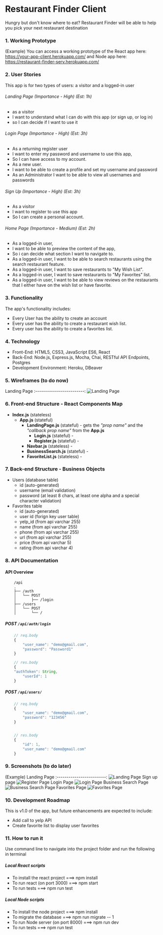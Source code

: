 
# Restaurant Finder Client
Hungry but don't know where to eat?  Restaurant Finder will be able to help you pick your next restaurant destination


### 1. Working Prototype
(Example) You can access a working prototype of the React app here: https://your-app-client.herokuapp.com/ and Node app here: https://restaurant-finder-serv.herokuapp.com/



### 2. User Stories
This app is for two types of users: a visitor and a logged-in user

###### Landing Page (Importance - High) (Est: 1h)
* as a visitor
* I want to understand what I can do with this app (or sign up, or log in)
* so I can decide if I want to use it

###### Login Page (Importance - High) (Est: 3h)
* As a returning register user
* I want to enter my password and username to use this app,
* So I can have access to my account.
* As a new user.
* I want to be able to create a profile and set my username and password
* As an Administrator I want to be able to view all usernames and passwords

###### Sign Up (Importance - High)  (Est: 3h)
* As a visitor
* I want to register to use this app
* So I can create a personal account.

###### Home Page (Importance - Medium)  (Est: 2h)
* As a logged-in user,
* I want to be able to preview the content of the app,
* So i can decide what section I want to navigate to.
* As a logged-in user, I want to be able to search restaurants using the search restaurant feature.
* As a logged-in user, I want to save restaurants to "My Wish List".
* As a logged-in user, I want to save restaurants to "My Favorites" list.
* As a logged-in user, I want to be able to view reviews on the restaurants that I either have on the wish list or have favorite.


### 3. Functionality
The app's functionality includes:
* Every User has the ability to create an account
* Every user has the ability to create a restaurant wish list.
* Every user has the ability to create a favorites list.



### 4. Technology
* Front-End: HTML5, CSS3, JavaScript ES6, React
* Back-End: Node.js, Express.js, Mocha, Chai, RESTful API Endpoints, Postgres
* Development Environment: Heroku, DBeaver



### 5. Wireframes (to do now)
Landing Page
:-------------------------:
![Landing Page](/github-images/wireframes/Client-Wireframe.png)





### 6. Front-end Structure - React Components Map
* __Index.js__ (stateless)
    * __App.js__ (stateful)
        * __LandingPage.js__ (stateful) - gets the _"prop name"_ and the _"callback prop name"_ from the __App.js__
            * __Login.js__ (stateful) -
            * __Register.js__ (stateful) -
        * __Navbar.js__ (stateless) -
        * __BusinessSearch.js__ (stateful) -
        * __FavoriteList.js__ (stateless) -



### 7. Back-end Structure - Business Objects
* Users (database table)
    * id (auto-generated)
    * username (email validation)
    * password (at least 8 chars, at least one alpha and a special character validation)
* Favorites table
    * id (auto-generated)
    * user id (forign key user table)
    * yelp_id (from api varchar 255)
    * name (from api varchar 255)
    * phone (from api varchar 255)
    * url (from api varchar 255)
    * price (from api varchar 5)
    * rating (from api varchar 4)



### 8. API Documentation
#### API Overview
```text
    /api
    .
    ├── /auth
    │   └── POST
    │       ├── /login
    ├── /users
    │   └── POST
    │       └── /
```

##### POST `/api/auth/login`
```js
    // req.body
    {
        "user_name": "demo@gmail.com",
        "password": "Password1"
    }

    // res.body
    {
    "authToken": String,
        "userId": 1
    }
```

##### POST `/api/users/`
```js
    // req.body
    {
        "user_name": "demo@gmail.com",
        "password": "123456"
    }


    // res.body
    {
        "id": 1,
        "user_name": "demo@gmail.com"
    }
```



### 9. Screenshots (to do later)
(Example) Landing Page
:-------------------------:
![Landing Page](/github-images/screenshots/landing.jpg)
Sign up page
![Register Page](/github-images/screenshots/singup.jpg)
Login Page
![Login Page](/github-images/screenshots/login.jpg)
Business Search Page
![Business Search Page](/github-images/screenshots/business-search.jpg)
Favorites Page
![Favorites Page](/github-images/screenshots/favorites.jpg)



### 10. Development Roadmap
This is v1.0 of the app, but future enhancements are expected to include:
* Add call to yelp API
* Create favorite list to display user favorites



### 11. How to run it
Use command line to navigate into the project folder and run the following in terminal

##### Local React scripts
* To install the react project ===> npm install
* To run react (on port 3000) ===> npm start
* To run tests ===> npm run test

##### Local Node scripts
* To install the node project ===> npm install
* To migrate the database ===> npm run migrate -- 1
* To run Node server (on port 8000) ===> npm run dev
* To run tests ===> npm run test